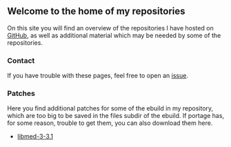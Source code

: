 ## Welcome to the home of my repositories

On this site you will find an overview of the repositories I have hosted on [GitHub](https://github.com/waebbl/), as well as additional material which may be needed by some of the repositories.

### Contact

If you have trouble with these pages, feel free to open an [issue](https://github.com/waebbl/waebbl.github.io/issues).

### Patches

Here you find additional patches for some of the ebuild in my repository, which are too big to be saved in the files subdir of the ebuild. If portage has, for some reason, trouble to get them, you can also download them here.

- [libmed-3-3.1](libmed-3.3.1-hdf5-1.10-support.patch.gz)
